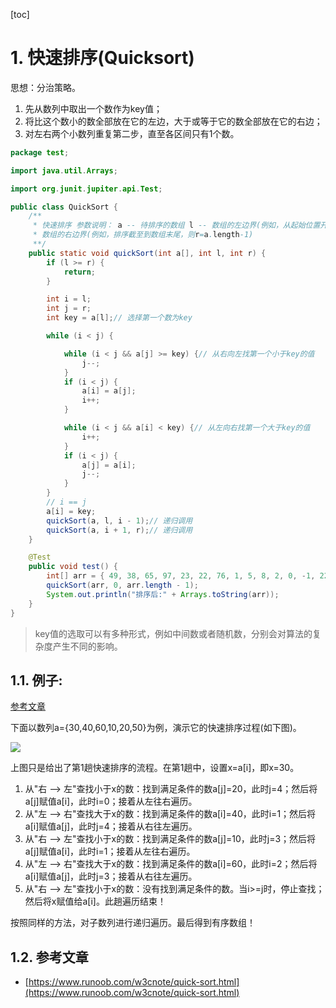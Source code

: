 [toc]

# 1. 快速排序(Quicksort)

思想：分治策略。

1. 先从数列中取出一个数作为key值；
2. 将比这个数小的数全部放在它的左边，大于或等于它的数全部放在它的右边；
3. 对左右两个小数列重复第二步，直至各区间只有1个数。

```java
package test;

import java.util.Arrays;

import org.junit.jupiter.api.Test;

public class QuickSort {
	/**
	 * 快速排序 参数说明： a -- 待排序的数组 l -- 数组的左边界(例如，从起始位置开始排序，则l=0) r --
	 * 数组的右边界(例如，排序截至到数组末尾，则r=a.length-1)
	 **/
	public static void quickSort(int a[], int l, int r) {
		if (l >= r) {
			return;
		}

		int i = l;
		int j = r;
		int key = a[l];// 选择第一个数为key

		while (i < j) {

			while (i < j && a[j] >= key) {// 从右向左找第一个小于key的值
				j--;
			}
			if (i < j) {
				a[i] = a[j];
				i++;
			}

			while (i < j && a[i] < key) {// 从左向右找第一个大于key的值
				i++;
			}
			if (i < j) {
				a[j] = a[i];
				j--;
			}
		}
		// i == j
		a[i] = key;
		quickSort(a, l, i - 1);// 递归调用
		quickSort(a, i + 1, r);// 递归调用
	}

	@Test
	public void test() {
		int[] arr = { 49, 38, 65, 97, 23, 22, 76, 1, 5, 8, 2, 0, -1, 22 };
		quickSort(arr, 0, arr.length - 1);
		System.out.println("排序后:" + Arrays.toString(arr));
	}
}
```
> key值的选取可以有多种形式，例如中间数或者随机数，分别会对算法的复杂度产生不同的影响。

## 1.1. 例子:

[参考文章](https://www.jianshu.com/p/c491dceb0bfd)

下面以数列a={30,40,60,10,20,50}为例，演示它的快速排序过程(如下图)。

![](http://fang.images.fangwenzheng.top/快速排序001.png)

上图只是给出了第1趟快速排序的流程。在第1趟中，设置x=a[i]，即x=30。

1. 从"右 --> 左"查找小于x的数：找到满足条件的数a[j]=20，此时j=4；然后将a[j]赋值a[i]，此时i=0；接着从左往右遍历。
2. 从"左 --> 右"查找大于x的数：找到满足条件的数a[i]=40，此时i=1；然后将a[i]赋值a[j]，此时j=4；接着从右往左遍历。
3. 从"右 --> 左"查找小于x的数：找到满足条件的数a[j]=10，此时j=3；然后将a[j]赋值a[i]，此时i=1；接着从左往右遍历。
4. 从"左 --> 右"查找大于x的数：找到满足条件的数a[i]=60，此时i=2；然后将a[i]赋值a[j]，此时j=3；接着从右往左遍历。
5. 从"右 --> 左"查找小于x的数：没有找到满足条件的数。当i>=j时，停止查找；然后将x赋值给a[i]。此趟遍历结束！

按照同样的方法，对子数列进行递归遍历。最后得到有序数组！

## 1.2. 参考文章

- [https://www.runoob.com/w3cnote/quick-sort.html](https://www.runoob.com/w3cnote/quick-sort.html)



























